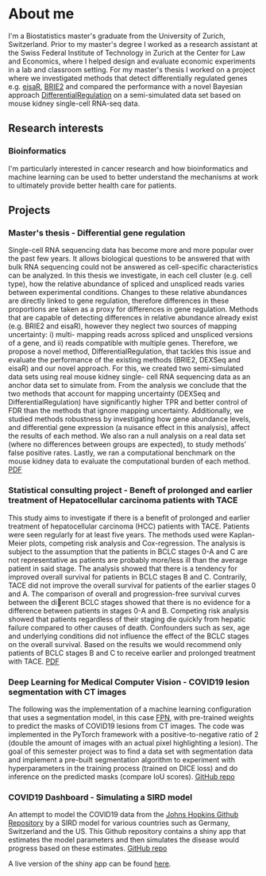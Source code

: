 # About me
I'm a Biostatistics master's graduate from the University of Zurich, Switzerland. Prior to my master's degree I worked as a research assistant at the Swiss Federal Institute of Technology in Zurich at the Center for Law and Economics, where I helped design and evaluate economic experiments in a lab and classroom setting. For my master's thesis I worked on a project where we investigated methods that detect differentially regulated genes e.g. [eisaR](https://bioconductor.org/packages/release/bioc/html/eisaR.html), [BRIE2](https://brie.readthedocs.io/en/latest/) and compared the performance with a novel Bayesian approach [DifferentialRegulation](http://www.bioconductor.org/packages/release/bioc/html/DifferentialRegulation.html) on a semi-simulated data set based on mouse kidney single-cell RNA-seq data.

## Research interests
### Bioinformatics
I'm particularly interested in cancer research and how bioinformatics and machine learning can be used to better understand the mechanisms at work to ultimately provide better health care for patients.

## Projects
### Master's thesis - Differential gene regulation
Single-cell RNA sequencing data has become more and more popular over the past few years.
It allows biological questions to be answered that with bulk RNA sequencing could not be
answered as cell-specific characteristics can be analyzed. In this thesis we investigate, in each
cell cluster (e.g. cell type), how the relative abundance of spliced and unspliced reads varies
between experimental conditions. Changes to these relative abundances are directly linked to
gene regulation, therefore differences in these proportions are taken as a proxy for differences in
gene regulation. Methods that are capable of detecting differences in relative abundance already
exist (e.g. BRIE2 and eisaR), however they neglect two sources of mapping uncertainty: i) multi-
mapping reads across spliced and unspliced versions of a gene, and ii) reads compatible with
multiple genes. Therefore, we propose a novel method, DifferentialRegulation, that tackles this
issue and evaluate the performance of the existing methods (BRIE2, DEXSeq and eisaR) and our
novel approach. For this, we created two semi-simulated data sets using real mouse kidney single-
cell RNA sequencing data as an anchor data set to simulate from. From the analysis we conclude
that the two methods that account for mapping uncertainty (DEXSeq and DifferentialRegulation)
have significantly higher TPR and better control of FDR than the methods that ignore mapping
uncertainty. Additionally, we studied methods robustness by investigating how gene abundance
levels, and differential gene expression (a nuisance effect in this analysis), affect the results of
each method. We also ran a null analysis on a real data set (where no differences between groups
are expected), to study methods’ false positive rates. Lastly, we ran a computational benchmark
on the mouse kidney data to evaluate the computational burden of each method. [PDF](/assets/files/masters_thesis.pdf)

### Statistical consulting project - Beneft of prolonged and earlier treatment of Hepatocellular carcinoma patients with TACE
This study aims to investigate if there is a benefit of prolonged and earlier treatment of hepatocellular
carcinoma (HCC) patients with TACE. Patients were seen regularly for at least five years. The methods
used were Kaplan-Meier plots, competing risk analysis and Cox-regression. The analysis is subject to
the assumption that the patients in BCLC stages 0-A and C are not representative as patients are
probably more/less ill than the average patient in said stage. The analysis showed that there is
a tendency for improved overall survival for patients in BCLC stages B and C. Contrarily, TACE
did not improve the overall survival for patients of the earlier stages 0 and A. The comparison of
overall and progression-free survival curves between the dierent BCLC stages showed that there is no
evidence for a difference between patients in stages 0-A and B. Competing risk analysis showed that
patients regardless of their staging die quickly from hepatic failure compared to other causes of death.
Confounders such as sex, age and underlying conditions did not influence the effect of the BCLC stages
on the overall survival. Based on the results we would recommend only patients of BCLC stages B
and C to receive earlier and prolonged treatment with TACE. [PDF](/assets/files/report_STA490_meili.pdf)

### Deep Learning for Medical Computer Vision - COVID19 lesion segmentation with CT images
The following was the implementation of a machine learning configuration that uses a segmentation model, in this case [FPN](https://segmentation-modelspytorch.readthedocs.io/en/latest/docs/api.html#fpn), with pre-trained weights to predict the masks of COVID19 lesions from CT images. The code was implemented in the PyTorch framework with a positive-to-negative ratio of 2 (double the amount of images with an actual pixel highlighting a lesion). The goal of this semester project was to find a data set with segmentation data and implement a pre-built segmentation algorithm to experiment with hyperparameters in the training process (trained on DICE loss) and do inference on the predicted masks (compare IoU scores). [GitHub repo](https://github.com/joelmeili/COVIDPrediction)

### COVID19 Dashboard - Simulating a SIRD model
An attempt to model the COVID19 data from the [Johns Hopkins Github Repository](https://github.com/CSSEGISandData) by a SIRD model for various countries such as Germany, Switzerland and the US. This Github repository contains a shiny app that estimates the model parameters and then simulates the disease would progress based on these estimates. [GitHub repo](https://github.com/joelmeili/COVID19)

A live version of the shiny app can be found [here](https://joelmeili.shinyapps.io/COVID19_Dashboard).
